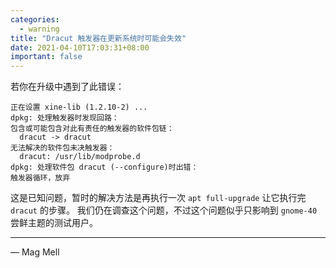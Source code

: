 ```yaml
---
categories:
  - warning
title: "Dracut 触发器在更新系统时可能会失效"
date: 2021-04-10T17:03:31+08:00
important: false
---
```


若你在升级中遇到了此错误：

    正在设置 xine-lib (1.2.10-2) ...
    dpkg: 处理触发器时发现回路：
    包含或可能包含对此有责任的触发器的软件包链：
      dracut -> dracut
    无法解决的软件包未决触发器：
      dracut: /usr/lib/modprobe.d
    dpkg: 处理软件包 dracut (--configure)时出错：
    触发器循环，放弃

这是已知问题，暂时的解决方法是再执行一次 `apt full-upgrade` 让它执行完 `dracut` 的步骤。
我们仍在调查这个问题，不过这个问题似乎只影响到 `gnome-40` 尝鲜主题的测试用户。

----

— Mag Mell
